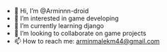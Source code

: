 - 👋 Hi, I’m @Arminnn-droid
- 👀 I’m interested in game developing
- 🌱 I’m currently learning django
- 💞️ I’m looking to collaborate on game projects
- 📫 How to reach me: arminmalekm44@gmail.com

